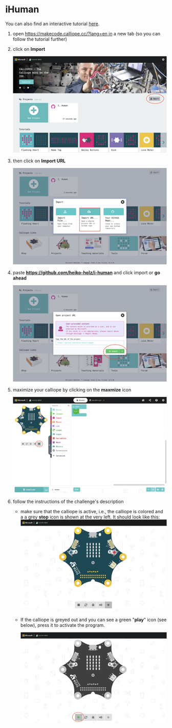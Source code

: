 # iHuman

You can also find an interactive tutorial [here](https://ior.ad/9UIW). 

1. open <a href="https://makecode.calliope.cc/?lang=en" target="_blank">https://makecode.calliope.cc/?lang=en in a new tab (so you can follow the tutorial further)</a>
2. click on **Import** 

   ![calliope website](./screenshots/iHuman-3-1-website.png)
3. then click on **Import URL**

   ![calliope import 1](./screenshots/iHuman-3-2-import-1.png)

4. paste **https://github.com/heiko-holz/i-human** and click import or **go ahead**

   ![calliope import 2](./screenshots/iHuman-3-2-import-2.png)

5. maximize your calliope by clicking on the **maxmize** icon

   ![calliope max](./screenshots/iHuman-3-3-maximize.png)

6. follow the instructions of the challenge's description

   * make sure that the calliope is active, i.e., the calliope is colored and a a grey **stop** icon is shown at the very left. It should look like this:
     ![calliope start](./screenshots/iHuman-3-4-start-2.png)

   * If the calliope is greyed out and you can see a green "**play**" icon (see below), press it to activate the program.

     ![calliope start](./screenshots/iHuman-3-4-start-1.png)

     